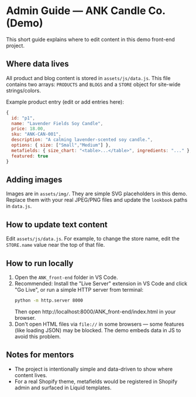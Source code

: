 
# Admin Guide — ANK Candle Co. (Demo)

This short guide explains where to edit content in this demo front-end project.

## Where data lives
All product and blog content is stored in `assets/js/data.js`. This file contains two arrays: `PRODUCTS` and `BLOGS` and a `STORE` object for site-wide strings/colors.

Example product entry (edit or add entries here):
```js
{
  id: "p1",
  name: "Lavender Fields Soy Candle",
  price: 18.00,
  sku: "ANK-CAN-001",
  description: "A calming lavender-scented soy candle.",
  options: { size: ["Small","Medium"] },
  metafields: { size_chart: "<table>...</table>", ingredients: "..." },
  featured: true
}
```

## Adding images
Images are in `assets/img/`. They are simple SVG placeholders in this demo. Replace them with your real JPEG/PNG files and update the `lookbook` paths in `data.js`.

## How to update text content
Edit `assets/js/data.js`. For example, to change the store name, edit the `STORE.name` value near the top of that file.

## How to run locally
1. Open the `ANK_front-end` folder in VS Code.
2. Recommended: Install the "Live Server" extension in VS Code and click "Go Live", or run a simple HTTP server from terminal:
   ```bash
   python -m http.server 8000
   ```
   Then open http://localhost:8000/ANK_front-end/index.html in your browser.
3. Don't open HTML files via `file://` in some browsers — some features (like loading JSON) may be blocked. The demo embeds data in JS to avoid this problem.

## Notes for mentors
- The project is intentionally simple and data-driven to show where content lives.
- For a real Shopify theme, metafields would be registered in Shopify admin and surfaced in Liquid templates.
